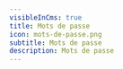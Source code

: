 ```yaml
---
visibleInCms: true
title: Mots de passe
icon: mots-de-passe.png
subtitle: Mots de passe
description: Mots de passe
---
```

